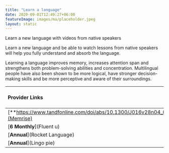```yaml
---
title: "Learn a language"
date: 2020-09-01T12:49:27+06:00
featureImage: images/ma/placeholder.jpeg
layout: static
---
```


Learn a new language with videos from native speakers

Learn a new language and be able to watch lessons from native speakers will help you fully understand and absorb the language.

Learning a language improves memory, increases attention span and strengthens both problem-solving abilities and concentration. Multilingual people have also been shown to be more logical, have stronger decision-making skills and be more perceptive and aware of their surroundings.

| Provider Links      | Free or Paid  |  
| :-----------          | :--------------:      |  
| [**https://www.tandfonline.com/doi/abs/10.1300/J016v28n04_01**](Memrise) | Online | 
| [**6 Monthly**](Fluent u) | Online | 
| [**Annual**](Rocket Language) | Online | 
| [**Annual**](Lingo pie) | Online | 
  

<br/><br/>






